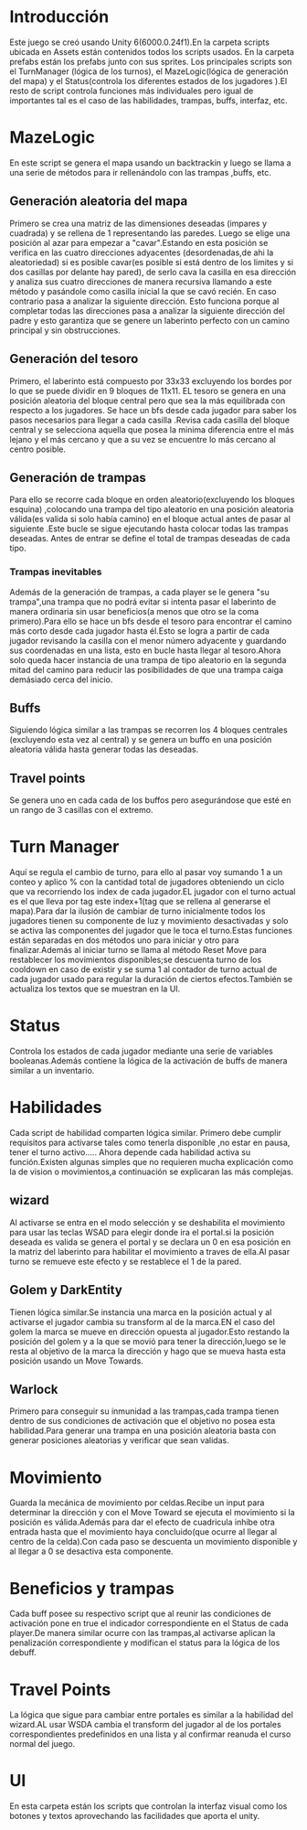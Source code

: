 # Introducción

Este juego se creó usando Unity 6(6000.0.24f1).En la carpeta scripts ubicada en Assets están contenidos todos los scripts usados. En la carpeta prefabs están los prefabs junto con sus sprites. Los principales scripts son el TurnManager (lógica de los turnos), el MazeLogic(lógica de generación del mapa) y el Status(controla los diferentes estados de los jugadores ).El resto de script controla funciones más individuales pero igual de importantes tal es el caso de las habilidades, trampas, buffs, interfaz, etc.

# MazeLogic

En este script se genera el mapa usando un backtrackin y luego se llama a una serie de métodos para ir rellenándolo con las trampas ,buffs, etc.

## Generación aleatoria del mapa

Primero se crea una matriz de las dimensiones deseadas (impares y cuadrada) y se rellena de 1 representando las paredes. Luego se elige una posición al azar para empezar a "cavar".Estando en esta posición se verifica en las cuatro direcciones adyacentes (desordenadas,de ahi la aleatoriedad) si es posible cavar(es posible si está dentro de los limites y si dos casillas por delante hay pared), de serlo cava la casilla en esa dirección y analiza sus cuatro direcciones de manera recursiva llamando a este método y pasándole como casilla inicial la que se cavó recién. En caso contrario pasa a analizar la siguiente dirección. Esto funciona porque al completar todas las direcciones pasa a analizar la siguiente dirección del padre y esto garantiza que se genere un laberinto perfecto con un camino principal y sin obstrucciones.

## Generación del tesoro

Primero, el laberinto está compuesto por 33x33 excluyendo los bordes por lo que se puede dividir en 9 bloques de 11x11. EL tesoro se genera en una posición aleatoria del bloque central pero que sea la más equilibrada con respecto a los jugadores. Se hace un bfs desde cada jugador para saber los pasos necesarios para llegar a cada casilla .Revisa cada casilla del bloque central y se selecciona aquella que posea la minima diferencia entre el más lejano y el más cercano y que a su vez se encuentre lo más cercano al centro posible.

## Generación de trampas

Para ello se recorre cada bloque en orden aleatorio(excluyendo los bloques esquina) ,colocando una trampa del tipo aleatorio en una posición aleatoria válida(es valida si solo había camino) en el bloque actual antes de pasar al siguiente .Este bucle se sigue ejecutando hasta colocar todas las trampas deseadas. Antes de entrar se define el total de trampas deseadas de cada tipo.

### Trampas inevitables

Además de la generación de trampas, a cada player se le genera "su trampa",una trampa que no podrá evitar si intenta pasar el laberinto de manera ordinaria sin usar beneficios(a menos que otro se la coma primero).Para ello se hace un bfs desde el tesoro para encontrar el camino más corto desde cada jugador hasta él.Esto se logra a partir de cada jugador revisando la casilla con el menor número adyacente y guardando sus coordenadas en una lista, esto en bucle hasta llegar al tesoro.Ahora solo queda hacer instancia de una trampa de tipo aleatorio en la segunda mitad del camino para reducir las posibilidades de que una trampa caiga demásiado cerca del inicio.

## Buffs

Siguiendo lógica similar a las trampas se recorren los 4 bloques centrales (excluyendo esta vez al central) y se genera un buffo en una posición aleatoria válida hasta generar todas las deseadas.

## Travel points

Se genera uno en cada cada de los buffos pero asegurándose que esté en un rango de 3 casillas con el extremo.

# Turn Manager

Aquí se regula el cambio de turno, para ello al pasar voy sumando 1 a un conteo y aplico % con la cantidad total de jugadores obteniendo un ciclo que va recorriendo los index de cada jugador.EL jugador con el turno actual es el que lleva por tag este index+1(tag que se rellena al generarse el mapa).Para dar la ilusión de cambiar de turno inicialmente todos los jugadores tienen su componente de luz y movimiento desactivadas y solo se activa las componentes del jugador que le toca el turno.Estas funciones están separadas en dos métodos uno para iniciar y otro para finalizar.Además al iniciar turno se llama al método Reset Move para restablecer los movimientos disponibles;se descuenta turno de los cooldown en caso de existir y se suma 1 al contador de turno actual de cada jugador usado para regular la duración de ciertos efectos.También se actualiza los textos que se muestran en la UI.

# Status

Controla los estados de cada jugador mediante una serie de variables booleanas.Además contiene la lógica de la activación de buffs de manera similar a un inventario.

# Habilidades

Cada script de habilidad comparten lógica similar. Primero debe cumplir requisitos para activarse tales como tenerla disponible ,no estar en pausa, tener el turno activo.....
Ahora depende cada habilidad activa su función.Existen algunas simples que no requieren mucha explicación como la de vision o movimientos,a continuación se explicaran las más complejas.

## wizard

Al activarse se entra en el modo selección y se deshabilita el movimiento para usar las teclas WSAD para elegir donde ira el portal.si la posición deseada es valida se genera el portal y se declara un 0 en esa posición en la matriz del laberinto para habilitar el movimiento a traves de ella.Al pasar turno se remueve este efecto y se restablece el 1 de la pared.

## Golem y DarkEntity

Tienen lógica similar.Se instancia una marca en la posición actual y al activarse el jugador cambia su transform al de la marca.EN el caso del golem la marca se mueve en dirección opuesta al jugador.Esto restando la posición del golem y a la que se movió para tener la dirección,luego se le resta al objetivo de la marca la dirección y hago que se mueva hasta esta posición usando un Move Towards.

## Warlock

Primero para conseguir su inmunidad a las trampas,cada trampa tienen dentro de sus condiciones de activación que el objetivo no posea esta habilidad.Para generar una trampa en una posición aleatoria basta con generar posiciones aleatorias y verificar que sean validas.

# Movimiento

Guarda la mecánica de movimiento por celdas.Recibe un input para determinar la dirección y con el Move Toward se ejecuta el movimiento si la posición es válida.Además para dar el efecto de cuadricula inhibe otra entrada hasta que el movimiento haya concluido(que ocurre al llegar al centro de la celda).Con cada paso se descuenta un movimiento disponible y al llegar a 0 se desactiva esta componente.

# Beneficios y trampas

Cada buff posee su respectivo script que al reunir las condiciones de activación pone en true el indicador correspondiente en el Status de cada player.De manera similar ocurre con las trampas,al activarse aplican la penalización correspondiente y modifican el status para la lógica de los debuff.

# Travel Points

La lógica que sigue para cambiar entre portales es similar a la habilidad del wizard.AL usar WSDA cambia el transform del jugador al de los portales correspondientes predefinidos en una lista y al confirmar reanuda el curso normal del juego.

# UI

En esta carpeta están los scripts que controlan la interfaz visual como los botones y textos aprovechando las facilidades que aporta el unity.
